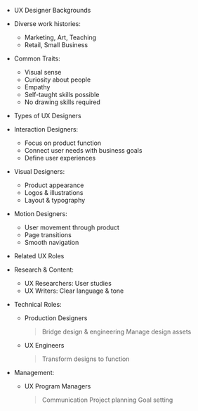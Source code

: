 - UX Designer Backgrounds
 - Diverse work histories:
   * Marketing, Art, Teaching
   * Retail, Small Business
 - Common Traits:
   * Visual sense
   * Curiosity about people
   * Empathy
   * Self-taught skills possible
   * No drawing skills required

- Types of UX Designers
 - Interaction Designers:
   * Focus on product function
   * Connect user needs with business goals
   * Define user experiences
 - Visual Designers:
   * Product appearance
   * Logos & illustrations
   * Layout & typography
 - Motion Designers:
   * User movement through product
   * Page transitions
   * Smooth navigation

- Related UX Roles
 - Research & Content:
   * UX Researchers: User studies
   * UX Writers: Clear language & tone
 - Technical Roles:
   * Production Designers
     > Bridge design & engineering
     > Manage design assets
   * UX Engineers
     > Transform designs to function
 - Management:
   * UX Program Managers
     > Communication
     > Project planning
     > Goal setting
